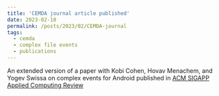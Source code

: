 ```yaml
---
title: 'CEMDA journal article published'
date: 2023-02-10
permalink: /posts/2023/02/CEMDA-journal
tags:
  - cemda
  - complex file events
  - publications
---
```


An extended version of a paper with Kobi Cohen, Hovav Menachem, and Yogev Swissa on complex events for Android published in [ACM SIGAPP Applied Computing Review](https://dl.acm.org/doi/abs/10.1145/3584014.3584016)